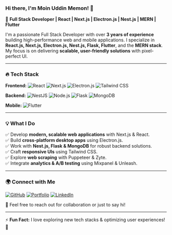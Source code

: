 ### Hi there, I'm Moin Uddin Memon! 👋

🚀 **Full Stack Developer | React | Next.js | Electron.js | Nest.js | MERN | Flutter**

I'm a passionate Full Stack Developer with over **3 years of experience** building high-performance web and mobile applications. I specialize in **React.js, Next.js, Electron.js, Nest.js, Flask, Flutter**, and the **MERN stack**. My focus is on delivering **scalable, user-friendly solutions** with pixel-perfect UI.

---

### 🔥 Tech Stack

**Frontend:**
![React](https://img.shields.io/badge/-React-61DAFB?logo=react&logoColor=white&style=for-the-badge)
![Next.js](https://img.shields.io/badge/-Next.js-000000?logo=next.js&logoColor=white&style=for-the-badge)
![Electron.js](https://img.shields.io/badge/-Electron-47848F?logo=electron&logoColor=white&style=for-the-badge)
![Tailwind CSS](https://img.shields.io/badge/-TailwindCSS-38B2AC?logo=tailwind-css&logoColor=white&style=for-the-badge)

**Backend:**
![NestJS](https://img.shields.io/badge/-Nest.js-E0234E?logo=nestjs&logoColor=white&style=for-the-badge)
![Node.js](https://img.shields.io/badge/-Node.js-339933?logo=node.js&logoColor=white&style=for-the-badge)
![Flask](https://img.shields.io/badge/-Flask-000000?logo=flask&logoColor=white&style=for-the-badge)
![MongoDB](https://img.shields.io/badge/-MongoDB-47A248?logo=mongodb&logoColor=white&style=for-the-badge)

**Mobile:**
![Flutter](https://img.shields.io/badge/-Flutter-02569B?logo=flutter&logoColor=white&style=for-the-badge)

---

### 💡 What I Do
✅ Develop **modern, scalable web applications** with Next.js & React.  
✅ Build **cross-platform desktop apps** using Electron.js.  
✅ Work with **Nest.js, Flask & MongoDB** for robust backend solutions.  
✅ Craft **responsive UIs** using Tailwind CSS.  
✅ Explore **web scraping** with Puppeteer & Zyte.  
✅ Integrate **analytics & A/B testing** using Mixpanel & Unleash.  

---

### 🌍 Connect with Me
[![GitHub](https://img.shields.io/badge/-GitHub-181717?logo=github&logoColor=white&style=for-the-badge)](https://github.com/mueen-memon)
[![Portfolio](https://img.shields.io/badge/-Portfolio-ff6b81?style=for-the-badge)](https://mueen-memon.vercel.app/)
[![LinkedIn](https://img.shields.io/badge/-LinkedIn-0A66C2?logo=linkedin&logoColor=white&style=for-the-badge)](https://www.linkedin.com/in/moin-uddin-memon/)

💬 Feel free to reach out for collaboration or just to say hi!

---

⚡ **Fun Fact:** I love exploring new tech stacks & optimizing user experiences! 🚀
